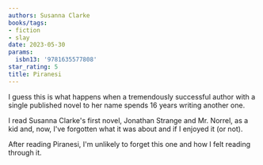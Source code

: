 ```yaml
---
authors: Susanna Clarke
books/tags:
- fiction
- slay
date: 2023-05-30
params:
  isbn13: '9781635577808'
star_rating: 5
title: Piranesi
---
```


I guess this is what happens when a tremendously successful author with a single
published novel to her name spends 16 years writing another one.

I read Susanna Clarke's first novel, Jonathan Strange and Mr. Norrel, as a kid
and, now, I've forgotten what it was about and if I enjoyed it (or not).

After reading Piranesi, I'm unlikely to forget this one and how I felt reading
through it.

<!--more-->